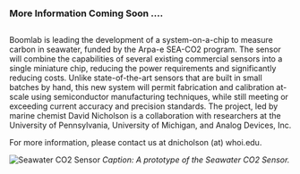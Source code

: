 
### More Information Coming Soon .... ###

##
Boomlab is leading the development of a system-on-a-chip to measure carbon in seawater, funded by the Arpa-e SEA-CO2 program. The sensor will combine the capabilities of several existing commercial sensors into a single miniature chip, reducing the power requirements and significantly reducing costs. Unlike state-of-the-art sensors that are built in small batches by hand, this new system will permit fabrication and calibration at-scale using semiconductor manufacturing techniques, while still meeting or exceeding current accuracy and precision standards. The project, led by marine chemist David Nicholson is a collaboration with researchers at the University of Pennsylvania, University of Michigan, and Analog Devices, Inc.

For more information, please contact us at dnicholson (at) whoi.edu.


![Seawater CO2 Sensor](/path/to/photo.jpg)
*Caption: A prototype of the Seawater CO2 Sensor.*